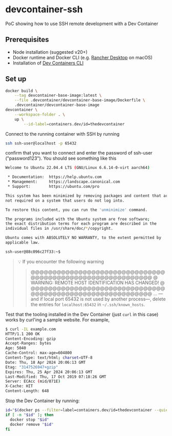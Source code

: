 # devcontainer-ssh

PoC showing how to use SSH remote development with a Dev Container

## Prerequisites

* Node installation (suggested v20+) 
* Docker runtime and Docker CLI (e.g. [Rancher Desktop](https://rancherdesktop.io/) on macOS)
* Installation of [Dev Containers CLI](https://github.com/devcontainers/cli)

## Set up

```bash 
docker build \
    --tag devcontainer-base-image:latest \
    --file .devcontainer/devcontainer-base-image/Dockerfile \
    .devcontainer/devcontainer-base-image
devcontainer \
    --workspace-folder . \
    up \
        --id-label=containers.dev/id=thedevcontainer
```

Connect to the running container with SSH by running
```bash
ssh ssh-user@localhost -p 65432
```
confirm that you want to connect and enter the password of ssh-user ("password123").
You should see something like this
```bash
Welcome to Ubuntu 22.04.4 LTS (GNU/Linux 6.6.14-0-virt aarch64)

 * Documentation:  https://help.ubuntu.com
 * Management:     https://landscape.canonical.com
 * Support:        https://ubuntu.com/pro

This system has been minimized by removing packages and content that are
not required on a system that users do not log into.

To restore this content, you can run the 'unminimize' command.

The programs included with the Ubuntu system are free software;
the exact distribution terms for each program are described in the
individual files in /usr/share/doc/*/copyright.

Ubuntu comes with ABSOLUTELY NO WARRANTY, to the extent permitted by
applicable law.

ssh-user@88c096c27f33:~$
```

> :bulb: If you encounter the following warning
> > @@@@@@@@@@@@@@@@@@@@@@@@@@@@@@@@@@@@@@@@@@@@@@@@@@@@@@@@@@@
> >  @    WARNING: REMOTE HOST IDENTIFICATION HAS CHANGED!     @
> > @@@@@@@@@@@@@@@@@@@@@@@@@@@@@@@@@@@@@@@@@@@@@@@@@@@@@@@@@@@
> > ...
> —and if local port 65432 is not used by another process—, delete the entries for
> `localhost:65432` in `~/.ssh/known_hosts`.

Test that the tooling installed in the Dev Container (just `curl` in this case) works by curl'ing a 
sample website. For example,

```bash
$ curl -IL example.com
HTTP/1.1 200 OK
Content-Encoding: gzip
Accept-Ranges: bytes
Age: 5040
Cache-Control: max-age=604800
Content-Type: text/html; charset=UTF-8
Date: Thu, 18 Apr 2024 20:06:13 GMT
Etag: "3147526947+gzip"
Expires: Thu, 25 Apr 2024 20:06:13 GMT
Last-Modified: Thu, 17 Oct 2019 07:18:26 GMT
Server: ECAcc (mid/871E)
X-Cache: HIT
Content-Length: 648
```

Stop the Dev Container by running:
```bash
id="$(docker ps --filter=label=containers.dev/id=thedevcontainer --quiet)"
if [ -n "$id" ]; then 
  docker stop "$id"
  docker remove "$id" 
fi
```